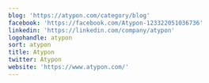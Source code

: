 ```yaml
---
blog: 'https://atypon.com/category/blog'
facebook: 'https://facebook.com/Atypon-123322051036736'
linkedin: 'https://linkedin.com/company/atypon'
logohandle: atypon
sort: atypon
title: Atypon
twitter: Atypon
website: 'https://www.atypon.com/'
---
```

